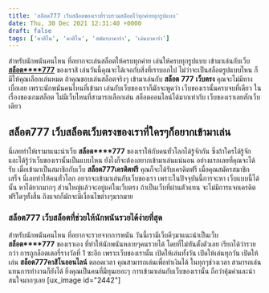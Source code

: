 ```yaml
---
title: 'สล็อต777 เว็บสล็อตของเราที่รวบรวมสล็อตไว้ทุกค่ายทุกรูปแบบ'
date: Thu, 30 Dec 2021 12:31:40 +0000
draft: false
tags: ['คาสิโน', 'คาสิโน', 'สมัครบาคาร่า', 'เล่นบาคาร่า']
---
```


สำหรับนักพนันคนไหน ที่อยากจะเล่นสล็อตให้ครบทุกค่าย เล่นให้ครบทุกรูปแบบ เข้ามาเล่นกับเว็บ [**สล็อต****777**](/archives/) ของเราสิ เล่นวันนี้คุณจะได้เจอกับสิ่งที่เราบอกไป ไม่ว่าจะเป็นสล็อตรูปแบบไหน ก็มีให้คุณเลือกเล่นหมด ถ้าคุณชอบเล่นสล็อตจริงๆ เข้ามาเล่นกับ **สล็อต** **777** **เว็บตรง** คุณจะไม่มีทางเบื่อเลย เพราะนักพนันคนไหนที่เข้ามา เล่นกับเว็บของเราก็มักจะพูดว่า เว็บของเรานั้นครบจบที่เดียว ในเรื่องของเกมสล็อต ไม่มีเว็บไหนที่สามารถเลือกเล่น สล็อตออนไลน์ได้มากเท่ากับ เว็บของเราเลยสักเว็บเดียว

**สล็อต777** **เว็บสล็อตเว็บตรงของเราที่ใครๆก็อยากเข้ามาเล่น**
--------------------------------------------------------------

นี่เลยทำให้เรามาแนะนำเว็บ **สล็อต****777** ของเราให้กับคนทั่วโลกได้รู้จักกัน ซึ่งถ้าใครได้รู้จัก และได้รู้ว่าเว็บของเรานั้นเป็นแบบไหน ยังไงก็จะต้องอยากเข้ามาเล่นแน่นอน อย่างแรกเลยที่คุณจะได้รับ เมื่อเข้ามาเป็นสมาชิกกับเว็บ **สล็อต****777****เครดิตฟรี** คุณก็จะได้รับเครดิตฟรี เมื่อคุณสมัครสมาชิกเสร็จ นี่เลยทำให้คนทั่วโลก อยากจะเข้ามาเล่นกับเว็บของเรา เพราะในปัจจุบันนี้การจะหา เว็บแบบนี้ได้นั้น หาได้ยากมากๆ ส่วนใหญ่แล้วจะอยู่แค่ในเว็บตรง ถ้าเป็นเว็บที่ผ่านตัวแทน จะไม่มีการแจกเครดิตฟรีใดๆทั้งสิ้น ถึงแจกก็มักจะมีเงื่อนไขต่างๆมากมาย

### **สล็อต777** **เว็บสล็อตที่ช่วยให้นักพนันรวยได้ง่ายที่สุด**

สำหรับนักพนันคนไหน ที่อยากจะรวยจากการพนัน วันนี้เรามีเว็บดีๆมาแนะนำเป็นเว็บ **สล็อต****777** ของเราเอง ที่ทำให้นักพนันหลายๆคนรวยได้ โดยที่ไม่ทันตั้งตัวเลย เรียกได้ว่ารวยกว่า การถูกล็อตเตอรี่รางวัลที่ 1 ซะอีก เพราะเว็บของเรานั้น เปิดให้เล่นทั้งวัน เปิดให้เล่นทุกวัน เปิดให้เล่น **สล็อต****777****คาสิโนออนไลน์** ตลอดเวลา คุณสามารถเล่นเพื่อทำเงินได้ ในทุกๆช่วงเวลา สามารถเล่นแทนการทำงานก็ยังได้ ยิ่งคุณเป็นคนที่มีทุนเยอะๆ การเข้ามาเล่นกับเว็บของเรานั้น ถือว่าคุ้มค่าและน่าสนใจมากๆเลย \[ux\_image id="2442"\]